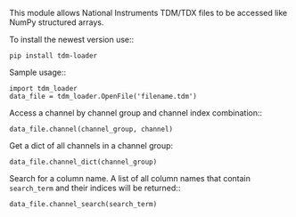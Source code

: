 This module allows National Instruments TDM/TDX files to be accessed like
NumPy structured arrays.

To install the newest version use::

    pip install tdm-loader

Sample usage::

    import tdm_loader
    data_file = tdm_loader.OpenFile('filename.tdm')
    
Access a channel by channel group and channel index combination::
    
    data_file.channel(channel_group, channel)

Get a dict of all channels in a channel group:

    data_file.channel_dict(channel_group)

Search for a column name.  A list of all column names that contain
``search_term`` and their indices will be returned::

    data_file.channel_search(search_term)
